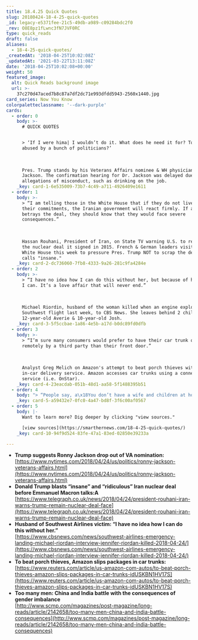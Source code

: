 ```yaml
---
title: 18.4.25 Quick Quotes
slug: 20180424-18-4-25-quick-quotes
_id: legacy-e5371fee-21c5-49db-a989-c09284bdc2f0
_rev: O8E8pz1fLwnc3fN7JVF0RC
type: quick_reads
draft: false
aliases:
  - 18-4-25-quick-quotes/
_createdAt: '2018-04-25T10:02:08Z'
_updatedAt: '2021-03-22T13:11:08Z'
date: '2018-04-25T10:02:08+00:00'
weight: 50
featured_image:
  alt: Quick Reads background image
  url: >-
    37c270d47aced7b8c87a7df2dc71e993dfdd5943-2560x1440.jpg
card_series: Now You Know
colorpaletteclassname: '--dark-purple'
cards:
  - order: 0
    body: >-
      # QUICK QUOTES


      > ‘If I were hima| I wouldn’t do it. What does he need it for? To be
      abused by a bunch of politicians?’  
        
        
        
      Pres. Trump stands by his Veterans Affairs nominee & WH physician Ronny
      Jackson. The confirmation hearing for Dr. Jackson was delayed due to
      allegations of misconduct, such as drinking on the job.
    _key: card-1-6e535009-73b7-4c49-a711-4926409e1611
  - order: 1
    body: >-
      > “I am telling those in the White House that if they do not live up to
      their commitments, the Iranian government will react firmly. If anyone
      betrays the deal, they should know that they would face severe
      consequences.”  
        
        
        
      Hassan Rouhani, President of Iran, on State TV warning U.S. to remain in
      the nuclear deal it signed in 2015. French & German leaders visit the
      White House this week to pressure Pres. Trump NOT to scrap the deal, POTUS
      calls "insane."
    _key: card-2-dc736060-7fb8-4333-9a26-281c9fa4284e
  - order: 2
    body: >-
      > “I have no idea how I can do this without her, but because of her I know
      I can. It’s a love affair that will never end.”  
        
        
        
      Michael Riordin, husband of the woman killed when an engine exploded on a
      Southwest flight last week, to CBS News. She leaves behind 2 children
      12-year-old Averie & 10-year-old Josh.
    _key: card-3-5f5ccbae-1a86-4e5b-a17d-b0dc89fd0dfb
  - order: 3
    body: >-
      > “I’m sure many consumers would prefer to have their car trunk opened
      remotely by a third party than their front door.”  
        
        
        
      Analyst Greg Melich on Amazon's attempt to beat porch thieves with a new
      in-car delivery service. Amazon accesses car trunks using a connected car
      service (i.e. OnStar).
    _key: card-4-23eacdab-051b-48d1-aa58-5f1488395b51
  - order: 4
    body: "> “People say, a\x18You don’t have a wife and children at home to care for; why are you working so hard? I laugh on the outside but the pain that I have in my heart only I know.”  \n  \n  \n  \nSuresh Kumar, a 35-year old man living in India, on the loneliness he feels not having a spouse. Men now outnumber women by 70 million in China and India."
    _key: card-5-a59432e7-0fc0-4a47-bd8f-3f6c00af0567
  - order: 5
    body: |-
      Want to learn more? Dig deeper by clicking "view sources."

      [view sources](https://smarthernews.com/18-4-25-quick-quotes/)
    _key: card-10-94f9d524-83fe-47a1-83ed-02850e39233a

---
```

* **Trump suggests Ronny Jackson drop out of VA nomination:**  
[https://www.nytimes.com/2018/04/24/us/politics/ronny-jackson-veterans-affairs.html](https://www.nytimes.com/2018/04/24/us/politics/ronny-jackson-veterans-affairs.html)
* **Donald Trump blasts “insane” and “ridiculous” Iran nuclear deal before Emmanuel Macron talks:A** [https://www.telegraph.co.uk/news/2018/04/24/president-rouhani-iran-warns-trump-remain-nuclear-deal-face](https://www.telegraph.co.uk/news/2018/04/24/president-rouhani-iran-warns-trump-remain-nuclear-deal-face)
* **Husband of Southwest Airlines victim: “I have no idea how I can do this without her.”**  
[https://www.cbsnews.com/news/southwest-airlines-emergency-landing-michael-riordan-interview-jennifer-riordan-killed-2018-04-24/](https://www.cbsnews.com/news/southwest-airlines-emergency-landing-michael-riordan-interview-jennifer-riordan-killed-2018-04-24/)
* **To beat porch thieves, Amazon slips packages in car trunks:** [https://www.reuters.com/article/us-amazon-com-autos/to-beat-porch-thieves-amazon-slips-packages-in-car-trunks-idUSKBN1HV17S](https://www.reuters.com/article/us-amazon-com-autos/to-beat-porch-thieves-amazon-slips-packages-in-car-trunks-idUSKBN1HV17S)
* **Too many men: China and India battle with the consequences of gender imbalance**  
[http://www.scmp.com/magazines/post-magazine/long-reads/article/2142658/too-many-men-china-and-india-battle-consequences](http://www.scmp.com/magazines/post-magazine/long-reads/article/2142658/too-many-men-china-and-india-battle-consequences)